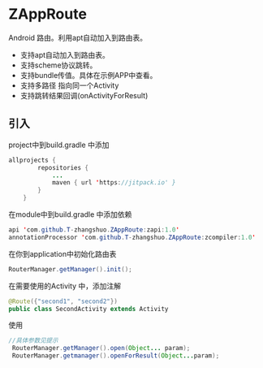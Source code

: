 # ZAppRoute
Android 路由。利用apt自动加入到路由表。

- 支持apt自动加入到路由表。
- 支持scheme协议跳转。
- 支持bundle传值。具体在示例APP中查看。
- 支持多路径 指向同一个Activity
- 支持跳转结果回调(onActivityForResult)

## 引入

project中到build.gradle 中添加
```java
allprojects {
		repositories {
			...
			maven { url 'https://jitpack.io' }
		}
	}
```

在module中到build.gradle 中添加依赖

```java
api 'com.github.T-zhangshuo.ZAppRoute:zapi:1.0'
annotationProcessor 'com.github.T-zhangshuo.ZAppRoute:zcompiler:1.0'
```

在你到application中初始化路由表
```java
RouterManager.getManager().init();
```
 
在需要使用的Activity 中，添加注解
```java
@Route({"second1", "second2"})
public class SecondActivity extends Activity 
```

使用
 ```java
 //具体参数见提示
  RouterManager.getManager().open(Object... param);
  RouterManager.getmanager().openForResult(Object...param);
 ```

